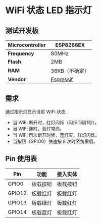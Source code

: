 # WiFi 状态 LED 指示灯

## 测试开发板


| **Microcontroller** | ESP8266EX |
| -- | -- |
| **Frequency** | 80MHz |
| **Flash** | 2MB |
| **RAM** | 36KB（不确定） |
| **Vendor** | [Espressif](http://www.esp8266.com/wiki/doku.php?id=esp8266-module-family&utm_source=platformio&utm_medium=docs) |

## 需求

通过指示灯显示当前 WiFi 状态.

- 当 WiFi 断开时，红灯闪烁（闪烁间隔1秒）。
- 当 WiFi 连时，蓝灯常亮。
- 当 WiFi 再次断开时候，蓝灯灭，红灯闪烁。
- 当按钮（GPIO0）快速按 8 次时系统重启。

## Pin 使用表

| Pin       | 功能               |  接入实体  | 
| --------- | ----------------  | --------- |
| GPIO0     | 板载按钮           | 板载按钮  |
| GPIO12    | 板载红灯           | 板载红灯  |
| GPIO13    | 板载绿灯           | 板载红灯  |
| GPIO14    | 板载蓝灯           | 板载红灯  |

